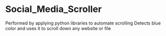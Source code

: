 # Social_Media_Scroller
Performed by applying python libraries to automate scrolling Detects blue color and uses it to scroll down any website or file
